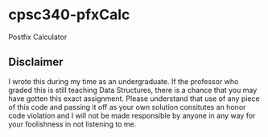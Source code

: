 # cpsc340-pfxCalc
Postfix Calculator

## Disclaimer
I wrote this during my time as an undergraduate. If the professor who graded this is still teaching Data Structures, there is a chance that you may have gotten this exact assignment. Please understand that use of any piece of this code and passing it off as your own solution consitutes an honor code violation and I will not be made responsible by anyone in any way for your foolishness in not listening to me.

